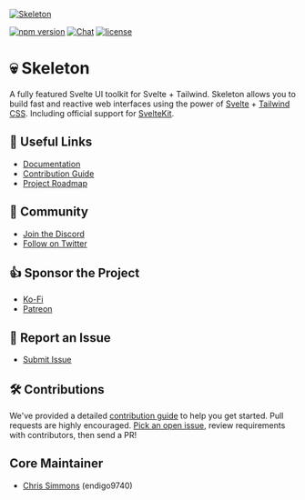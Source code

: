 [![Skeleton](https://user-images.githubusercontent.com/1509726/199282306-7454adcb-b765-4618-8438-67655a7dee47.png)](https://www.skeleton.dev/)

[![npm version](https://img.shields.io/npm/v/@skeletonlabs/skeleton?logo=npm&color=cb3837)](https://www.npmjs.com/package/@skeletonlabs/skeleton)
[![Chat](https://img.shields.io/discord/1003691521280856084?label=chat&logo=discord&color=7289da)](https://discord.gg/EXqV7W8MtY)
[![license](https://img.shields.io/badge/license-MIT-%23bada55)](https://github.com/skeletonlabs/skeleton/blob/master/LICENSE)

# 💀 Skeleton

A fully featured Svelte UI toolkit for Svelte + Tailwind. Skeleton allows you to build fast and reactive web interfaces using the power of [Svelte](https://svelte.dev/) + [Tailwind CSS](https://tailwindcss.com/). Including official support for [SvelteKit](https://kit.svelte.dev/).

## 🔗 Useful Links

- [Documentation](https://skeleton.dev/)
- [Contribution Guide](https://skeleton.dev/docs/contributions)
- [Project Roadmap](https://github.com/skeletonlabs/skeleton/wiki/%F0%9F%9B%A3%EF%B8%8F-The-Skeleton-Roadmap)

## 👋 Community

- [Join the Discord](https://discord.gg/EXqV7W8MtY)
- [Follow on Twitter](https://twitter.com/SkeletonUI)

## 👍 Sponsor the Project

- [Ko-Fi](https://ko-fi.com/skeletonlabs)
- [Patreon](https://patreon.com/user?u=83786276)

## 🐞 Report an Issue

- [Submit Issue](https://github.com/skeletonlabs/skeleton/issues/new/choose)

## 🛠️ Contributions

We've provided a detailed [contribution guide](https://www.skeleton.dev/docs/contributions) to help you get started. Pull requests are highly encouraged. [Pick an open issue](https://github.com/skeletonlabs/skeleton/issues), review requirements with contributors, then send a PR!

## Core Maintainer

- [Chris Simmons](https://github.com/endigo9740) (endigo9740)

